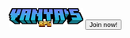 <center><img src="minecraft_title.png" alt="Logo" class="center" width="30%" height="30%">
<button type="button">Join now!</button><justify-content: center align-items: center>
